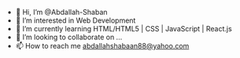 - 👋 Hi, I’m @Abdallah-Shaban
- 👀 I’m interested in Web Development
- 🌱 I’m currently learning HTML/HTML5 | CSS | JavaScript | React.js
- 💞️ I’m looking to collaborate on ...
- 📫 How to reach me abdallahshabaan88@yahoo.com

<!---
Abdallah-Shaban88/Abdallah-Shaban88 is a ✨ special ✨ repository because its `README.md` (this file) appears on your GitHub profile.
You can click the Preview link to take a look at your changes.
--->
